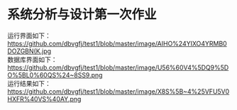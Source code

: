 # 系统分析与设计第一次作业
运行界面如下：
https://github.com/dbvgfj/test1/blob/master/image/AIHO%24YIXO4YRMB0DOZGBN(K.jpg    </br>
数据库界面如下：https://github.com/dbvgfj/test1/blob/master/image/U56%60V4%5DQ9%5DO%5BL0%60QS%24~8SS9.png  </br>
运行结果如下：https://github.com/dbvgfj/test1/blob/master/image/X8S%5B~4%25VFU5V0HXFR%40VS%40AY.png


